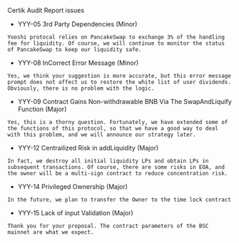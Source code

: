 Certik Audit Report issues

- YYY-05 3rd Party Dependencies (Minor)

```
Yooshi protocal relies on PancakeSwap to exchange 3% of the handling fee for liquidity. Of course, we will continue to monitor the status of PancakeSwap to keep our liquidity safe.
```

- YYY-08  InCorrect Error Message (Minor)

```
Yes, we think your suggestion is more accurate, but this error message prompt does not affect us to restore the white list of user dividends. Obviously, there is no problem with the logic.
```

- YYY-09 Contract Gains Non-withdrawable BNB Via The SwapAndLiquify Function (Major)
```
Yes, this is a thorny question. Fortunately, we have extended some of the functions of this protocol, so that we have a good way to deal with this problem, and we will announce our strategy later.
```

- YYY-12 Centrailized Risk in addLiquidity (Major)
```
In fact, we destroy all initial liquidity LPs and obtain LPs in subsequent transactions. Of course, there are some risks in EOA, and the owner will be a multi-sign contract to reduce concentration risk.
```

- YYY-14 Privileged Ownership (Major)
```
In the future, we plan to transfer the Owner to the time lock contract
```

- YYY-15 Lack of input Validation (Major)
```
Thank you for your proposal. The contract parameters of the BSC mainnet are what we expect.
````
